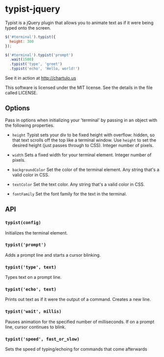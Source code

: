 typist-jquery
=============

Typist is a jQuery plugin that allows you to animate text as if it were being typed onto the screen.

```javascript
$('#terminal').typist({
  height: 300
});

$('#terminal').typist('prompt')
  .wait(1500)
  .typist('type', 'greet')
  .typist('echo', 'Hello, world!')
```

See it in action at http://chartulo.us

This software is licensed under the MIT license.  See the details in the file called LICENSE.

## Options

Pass in options when initializing your 'terminal' by passing in an object with the following properties.

* `height`
Typist sets your div to be fixed height with overflow: hidden, so that text scrolls off the top like a terminal window.  Use `height` to set the desired height (just passes through to CSS). Integer number of pixels.

* `width`
Sets a fixed width for your terminal element. Integer number of pixels.

* `backgroundColor`
Set the color of the terminal element.  Any string that's a valid color in CSS.

* `textColor`
Set the text color.  Any string that's a valid color in CSS.

* `fontFamily`
Set the font family for the text in the terminal.

## API

### `typist(config)`
Initializes the terminal element.

### `typist('prompt')`
Adds a prompt line and starts a cursor blinking.

### `typist('type', text)`
Types text on a prompt line.

### `typist('echo', text)`
Prints out text as if it were the output of a command.  Creates a new line.

### `typist('wait', millis)`
Pauses animation for the specified number of milliseconds.  If on a prompt line, cursor continues to blink.

### `typist('speed', fast_or_slow)`
Sets the speed of typing/echoing for commands that come afterwards

